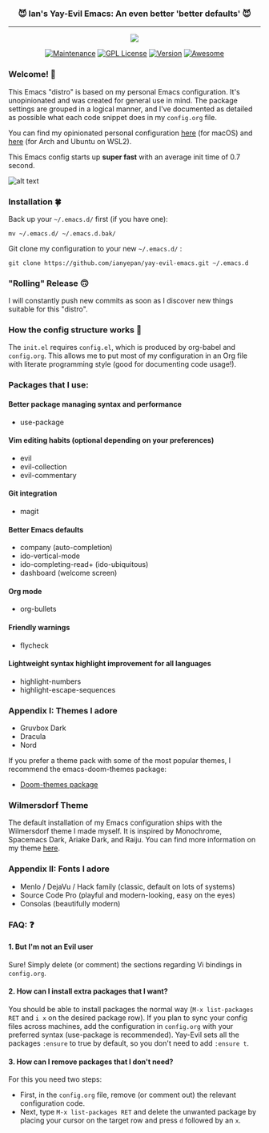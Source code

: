 <h3 align="center">😈 Ian's Yay-Evil Emacs: An even better 'better defaults' 😈</h3>
<hr/>

<p align="center">
  <img src="https://upload.wikimedia.org/wikipedia/commons/thumb/0/08/EmacsIcon.svg/120px-EmacsIcon.svg.png" />
</p>

<p align="center">
<a href="https://github.com/ianpan870102/.emacs.d"><img src="https://img.shields.io/badge/Maintained%3F-yes-green.svg" alt="Maintenance"></a>
<a href="https://www.gnu.org/licenses/gpl-3.0"><img src="https://img.shields.io/badge/License-GPL%20v3-blue.svg" alt="GPL License"></a>
<a href="https://github.com/ianyepan/.emacs.d"><img src="https://img.shields.io/github/release/ianyepan/yay-evil-emacs" alt="Version"></a>
<a href="https://github.com/sindresorhus/awesome"><img src="https://cdn.rawgit.com/sindresorhus/awesome/d7305f38d29fed78fa85652e3a63e154dd8e8829/media/badge.svg" alt="Awesome"></a>
</p>

### Welcome! 👋
This Emacs "distro" is based on my personal Emacs configuration. It's
unopinionated and was created for general use in mind. The package
settings are grouped in a logical manner, and I've documented as
detailed as possible what each code snippet does in my `config.org`
file.


You can find my opinionated personal configuration
[here](https://github.com/ianyepan/.macOS-emacs.d) (for macOS)
and [here](https://github.com/ianyepan/.wsl-emacs.d) (for Arch and
Ubuntu on WSL2).


This Emacs config starts up **super fast** with an average init time of 0.7 second.

![alt text](./wilmersdorf.png)

### Installation 🍀
Back up your `~/.emacs.d/` first (if you have one):

```
mv ~/.emacs.d/ ~/.emacs.d.bak/
```

Git clone my configuration to your new `~/.emacs.d/` :

```
git clone https://github.com/ianyepan/yay-evil-emacs.git ~/.emacs.d
```

### "Rolling" Release 🙃
I will constantly push new commits as soon as I discover new things
suitable for this "distro".

### How the config structure works 🧐

The `init.el` requires `config.el`, which is produced by org-babel and
`config.org`. This allows me to put most of my configuration in an Org
file with literate programming style (good for documenting code
usage!).

### Packages that I use:

#### Better package managing syntax and performance
- use-package

#### Vim editing habits (optional depending on your preferences)
- evil
- evil-collection
- evil-commentary

#### Git integration
- magit

#### Better Emacs defaults
- company (auto-completion)
- ido-vertical-mode
- ido-completing-read+ (ido-ubiquitous)
- dashboard (welcome screen)

#### Org mode
- org-bullets

#### Friendly warnings
- flycheck

#### Lightweight syntax highlight improvement for all languages
- highlight-numbers
- highlight-escape-sequences

### Appendix I: Themes I adore
- Gruvbox Dark
- Dracula
- Nord

If you prefer a theme pack with some of the most popular themes, I recommend the emacs-doom-themes package:
- [Doom-themes package](https://github.com/hlissner/emacs-doom-themes)

### Wilmersdorf Theme
The default installation of my Emacs configuration ships with the Wilmersdorf theme I made myself.
It is inspired by Monochrome, Spacemacs Dark, Ariake Dark, and Raiju.
You can find more information on my theme [here](https://github.com/ianyepan/wilmersdorf-emacs-theme).

### Appendix II: Fonts I adore
- Menlo / DejaVu / Hack family (classic, default on lots of systems)
- Source Code Pro (playful and modern-looking, easy on the eyes)
- Consolas (beautifully modern)

### FAQ: ❓
#### 1. But I'm not an Evil user
Sure! Simply delete (or comment) the sections regarding Vi bindings in
`config.org`.

#### 2. How can I install extra packages that I want?
You should be able to install packages the normal way (`M-x
list-packages RET` and `i x` on the desired package row). If you plan
to sync your config files across machines, add the configuration in
`config.org` with your preferred syntax (use-package is
recommended). Yay-Evil sets all the packages `:ensure` to true by
default, so you don't need to add `:ensure t`.

#### 3. How can I remove packages that I don't need?
For this you need two steps:
- First, in the `config.org` file, remove (or comment out) the
  relevant configuration code.
- Next, type `M-x list-packages RET` and delete the unwanted package
  by placing your cursor on the target row and press `d` followed by an `x`.
